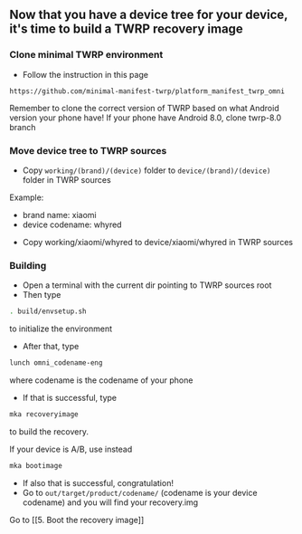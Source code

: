 ## Now that you have a device tree for your device, it's time to build a TWRP recovery image

### Clone minimal TWRP environment
* Follow the instruction in this page

`https://github.com/minimal-manifest-twrp/platform_manifest_twrp_omni`

Remember to clone the correct version of TWRP based on what Android version your phone have! If your phone have Android 8.0, clone twrp-8.0 branch

### Move device tree to TWRP sources
* Copy `working/(brand)/(device)` folder to `device/(brand)/(device)` folder in TWRP sources

Example: 
- brand name: xiaomi
- device codename: whyred
* Copy working/xiaomi/whyred to device/xiaomi/whyred in TWRP sources

### Building
* Open a terminal with the current dir pointing to TWRP sources root
* Then type 
```bash
. build/envsetup.sh
```
to initialize the environment
* After that, type
```bash
lunch omni_codename-eng
```
where codename is the codename of your phone
* If that is successful, type
```bash
mka recoveryimage
```
to build the recovery.

If your device is A/B, use instead
```bash
mka bootimage
```
* If also that is successful, congratulation!
* Go to `out/target/product/codename/` (codename is your device codename) and you will find your recovery.img

Go to [[5. Boot the recovery image]]

